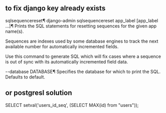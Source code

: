 ## to fix django key already exists 

sqlsequencereset¶
django-admin sqlsequencereset app_label [app_label ...]¶
Prints the SQL statements for resetting sequences for the given app name(s).

Sequences are indexes used by some database engines to track the next available number for automatically incremented fields.

Use this command to generate SQL which will fix cases where a sequence is out of sync with its automatically incremented field data.

--database DATABASE¶
Specifies the database for which to print the SQL. Defaults to default.



## or postgresl solution 

SELECT setval('users_id_seq', (SELECT MAX(id) from "users"));
